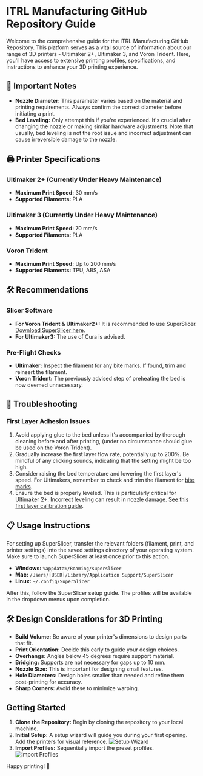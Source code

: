# ITRL Manufacturing GitHub Repository Guide

Welcome to the comprehensive guide for the ITRL Manufacturing GitHub Repository. This platform serves as a vital source of information about our range of 3D printers - Ultimaker 2+, Ultimaker 3, and Voron Trident. Here, you'll have access to extensive printing profiles, specifications, and instructions to enhance your 3D printing experience.

## 📝 Important Notes

- **Nozzle Diameter:** This parameter varies based on the material and printing requirements. Always confirm the correct diameter before initiating a print.
- **Bed Leveling:** Only attempt this if you're experienced. It's crucial after changing the nozzle or making similar hardware adjustments. Note that usually, bed leveling is not the root issue and incorrect adjustment can cause irreversible damage to the nozzle.

## 🖨️ Printer Specifications

### Ultimaker 2+ (Currently Under Heavy Maintenance)
- **Maximum Print Speed:** 30 mm/s
- **Supported Filaments:** PLA

### Ultimaker 3 (Currently Under Heavy Maintenance)
- **Maximum Print Speed:** 70 mm/s
- **Supported Filaments:** PLA

### Voron Trident
- **Maximum Print Speed:** Up to 200 mm/s
- **Supported Filaments:** TPU, ABS, ASA

## 🛠️ Recommendations

### Slicer Software
- **For Voron Trident & Ultimaker2+:** It is recommended to use SuperSlicer. [Download SuperSlicer here](https://github.com/supermerill/SuperSlicer/releases/).
- **For Ultimaker3:** The use of Cura is advised.

### Pre-Flight Checks
- **Ultimaker:** Inspect the filament for any bite marks. If found, trim and reinsert the filament.
- **Voron Trident:** The previously advised step of preheating the bed is now deemed unnecessary.

## 🔧 Troubleshooting

### First Layer Adhesion Issues
1. Avoid applying glue to the bed unless it's accompanied by thorough cleaning before and after printing, (under no circumstance should glue be used on the Voron Trident).
2. Gradually increase the first layer flow rate, potentially up to 200%. Be mindful of any clicking sounds, indicating that the setting might be too high.
3. Consider raising the bed temperature and lowering the first layer's speed. For Ultimakers, remember to check and trim the filament for [bite marks](https://content.invisioncic.com/ultimake/monthly_2015_08/Filament.jpg.f86418ddcaa460f1f2acc257042f0c42.jpg).
4. Ensure the bed is properly leveled. This is particularly critical for Ultimaker 2+. Incorrect leveling can result in nozzle damage. [See this first layer calibration guide](https://github.com/KTH-SML/ITRL-Manufacturing/assets/21311514/577eaf8e-30e7-4db9-832f-9c69cd600eb7).

## 📋 Usage Instructions

For setting up SuperSlicer, transfer the relevant folders (filament, print, and printer settings) into the saved settings directory of your operating system. Make sure to launch SuperSlicer at least once prior to this action.

- **Windows:** `%appdata%/Roaming/superslicer`
- **Mac:** `/Users/[USER]/Library/Application Support/SuperSlicer`
- **Linux:** `~/.config/SuperSlicer`

After this, follow the SuperSlicer setup guide. The profiles will be available in the dropdown menus upon completion.


## 🛠️ Design Considerations for 3D Printing

- **Build Volume:** Be aware of your printer's dimensions to design parts that fit.
- **Print Orientation:** Decide this early to guide your design choices.
- **Overhangs:** Angles below 45 degrees require support material.
- **Bridging:** Supports are not necessary for gaps up to 10 mm.
- **Nozzle Size:** This is important for designing small features.
- **Hole Diameters:** Design holes smaller than needed and refine them post-printing for accuracy.
- **Sharp Corners:** Avoid these to minimize warping.

## Getting Started

1. **Clone the Repository:** Begin by cloning the repository to your local machine.
2. **Initial Setup:** A setup wizard will guide you during your first opening. Add the printers for visual reference.
   ![Setup Wizard](https://github.com/nilsonstine/ITRL-Manufacturing/assets/21311514/ec00988b-e2d9-497d-833d-95f026160538)
3. **Import Profiles:** Sequentially import the preset profiles.
   ![Import Profiles](https://github.com/nilsonstine/ITRL-Manufacturing/assets/21311514/2d9580dc-245d-4680-8569-0e4500d921ad)

Happy printing! 🎉